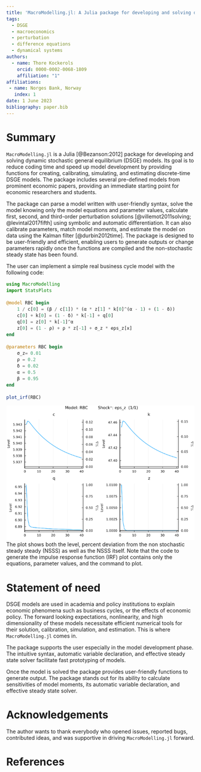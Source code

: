 ```yaml
---
title: 'MacroModelling.jl: A Julia package for developing and solving dynamic stochastic general equilibrium models'
tags:
  - DSGE
  - macroeconomics  
  - perturbation 
  - difference equations
  - dynamical systems
authors:
  - name: Thore Kockerols
    orcid: 0000-0002-0068-1809
    affiliation: "1" 
affiliations:
 - name: Norges Bank, Norway
   index: 1
date: 1 June 2023
bibliography: paper.bib
---
```


# Summary

`MacroModelling.jl` is a Julia [@Bezanson:2012] package for developing and solving dynamic stochastic general equilibrium (DSGE) models. Its goal is to reduce coding time and speed up model development by providing functions for creating, calibrating, simulating, and estimating discrete-time DSGE models. The package includes several pre-defined models from prominent economic papers, providing an immediate starting point for economic researchers and students.

The package can parse a model written with user-friendly syntax, solve the model knowing only the model equations and parameter values, calculate first, second, and third-order perturbation solutions  [@villemot2011solving; @levintal2017fifth] using symbolic and automatic differentiation. It can also calibrate parameters, match model moments, and estimate the model on data using the Kalman filter [@durbin2012time]. The package is designed to be user-friendly and efficient, enabling users to generate outputs or change parameters rapidly once the functions are compiled and the non-stochastic steady state has been found.

The user can implement a simple real business cycle model with the following code:

```julia
using MacroModelling
import StatsPlots

@model RBC begin
    1 / c[0] = (β / c[1]) * (α * z[1] * k[0]^(α - 1) + (1 - δ))
    c[0] + k[0] = (1 - δ) * k[-1] + q[0]
    q[0] = z[0] * k[-1]^α
    z[0] = (1 - ρ) + ρ * z[-1] + σ_z * eps_z[x]
end

@parameters RBC begin
    σ_z= 0.01
    ρ = 0.2
    δ = 0.02
    α = 0.5
    β = 0.95
end

plot_irf(RBC)
```

![Impulse response to a positive 1 standard deviation shock.\label{fig:irf__RBC__eps_z__1}](irf__RBC__eps_z__1.png)
The plot shows both the level, percent deviation from the non stochastic steady steady (NSSS) as well as the NSSS itself. Note that the code to generate the impulse response function (IRF) plot contains only the equations, parameter values, and the command to plot.

# Statement of need

DSGE models are used in academia and policy institutions to explain economic phenomena such as business cycles, or the effects of economic policy. The forward looking expectations, nonlinearity, and high dimensionality of these models necessitate efficient numerical tools for their solution, calibration, simulation, and estimation. This is where `MacroModelling.jl` comes in.

The package supports the user especially in the model development phase. The intuitive syntax, automatic variable declaration, and effective steady state solver facilitate fast prototyping of models.

Once the model is solved the package provides user-friendly functions to generate output. The package stands out for its ability to calculate sensitivities of model moments, its automatic variable declaration, and effective steady state solver.

# Acknowledgements

The author wants to thank everybody who opened issues, reported bugs, contributed ideas, and was supportive in driving `MacroModelling.jl` forward.

# References